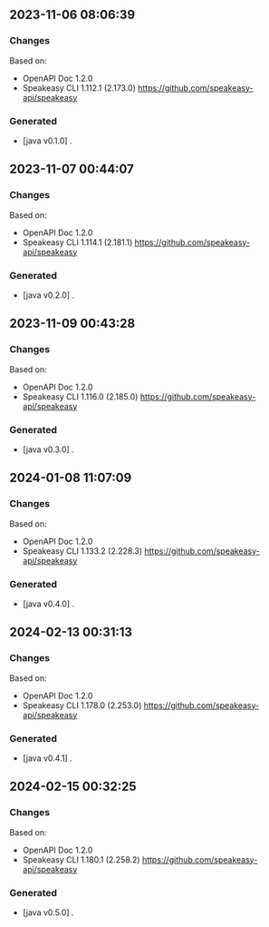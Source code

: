 

## 2023-11-06 08:06:39
### Changes
Based on:
- OpenAPI Doc 1.2.0 
- Speakeasy CLI 1.112.1 (2.173.0) https://github.com/speakeasy-api/speakeasy
### Generated
- [java v0.1.0] .

## 2023-11-07 00:44:07
### Changes
Based on:
- OpenAPI Doc 1.2.0 
- Speakeasy CLI 1.114.1 (2.181.1) https://github.com/speakeasy-api/speakeasy
### Generated
- [java v0.2.0] .

## 2023-11-09 00:43:28
### Changes
Based on:
- OpenAPI Doc 1.2.0 
- Speakeasy CLI 1.116.0 (2.185.0) https://github.com/speakeasy-api/speakeasy
### Generated
- [java v0.3.0] .

## 2024-01-08 11:07:09
### Changes
Based on:
- OpenAPI Doc 1.2.0 
- Speakeasy CLI 1.133.2 (2.228.3) https://github.com/speakeasy-api/speakeasy
### Generated
- [java v0.4.0] .

## 2024-02-13 00:31:13
### Changes
Based on:
- OpenAPI Doc 1.2.0 
- Speakeasy CLI 1.178.0 (2.253.0) https://github.com/speakeasy-api/speakeasy
### Generated
- [java v0.4.1] .

## 2024-02-15 00:32:25
### Changes
Based on:
- OpenAPI Doc 1.2.0 
- Speakeasy CLI 1.180.1 (2.258.2) https://github.com/speakeasy-api/speakeasy
### Generated
- [java v0.5.0] .